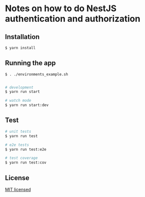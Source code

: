 # Notes on how to do NestJS authentication and authorization


## Installation

```bash
$ yarn install
```

## Running the app

```bash
$ . ./environments_example.sh 


# development
$ yarn run start

# watch mode
$ yarn run start:dev
```

## Test

```bash
# unit tests
$ yarn run test

# e2e tests
$ yarn run test:e2e

# test coverage
$ yarn run test:cov
```

## License

[MIT licensed](LICENSE)
